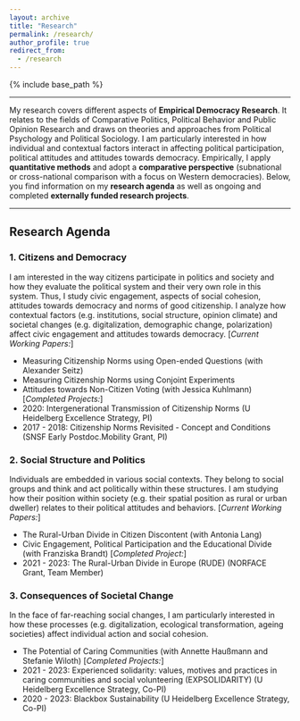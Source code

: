 ```yaml
---
layout: archive
title: "Research"
permalink: /research/
author_profile: true
redirect_from:
  - /research
---
```


{% include base_path %}


---

My research covers different aspects of **Empirical Democracy Research**. It relates to the fields of Comparative Politics, Political Behavior and Public Opinion Research and draws on theories and approaches from Political Psychology and Political Sociology. I am particularly interested in how individual and contextual factors interact in affecting political participation, political attitudes and attitudes towards democracy. Empirically, I apply **quantitative methods** and adopt a **comparative perspective** (subnational or cross-national comparison with a focus on Western democracies). Below, you find information on my **research agenda** as well as ongoing and completed **externally funded research projects**.

---

## Research Agenda

### 1. Citizens and Democracy 
I am interested in the way citizens participate in politics and society and how they evaluate the political system and their very own role in this system. Thus, I study civic engagement, aspects of social cohesion, attitudes towards democracy and norms of good citizenship. I analyze how contextual factors (e.g. institutions, social structure, opinion climate) and societal changes (e.g. digitalization, demographic change, polarization) affect civic engagement and attitudes towards democracy.
[*Current Working Papers:*]
* Measuring Citizenship Norms using Open-ended Questions (with Alexander Seitz) 
* Measuring Citizenship Norms using Conjoint Experiments
* Attitudes towards Non-Citizen Voting (with Jessica Kuhlmann)
[*Completed Projects:*]
* 2020: Intergenerational Transmission of Citizenship Norms (U Heidelberg Excellence Strategy, PI)
* 2017 - 2018: Citizenship Norms Revisited - Concept and Conditions (SNSF Early Postdoc.Mobility Grant, PI)

### 2. Social Structure and Politics
Individuals are embedded in various social contexts. They belong to social groups and think and act politically within these structures. I am studying how their position within society (e.g. their spatial position as rural or urban dweller) relates to their political attitudes and behaviors.
[*Current Working Papers:*]
* The Rural-Urban Divide in Citizen Discontent (with Antonia Lang) 
* Civic Engagement, Political Participation and the Educational Divide (with Franziska Brandt)
[*Completed Project:*]
* 2021 - 2023: The Rural-Urban Divide in Europe (RUDE) (NORFACE Grant, Team Member)


### 3. Consequences of Societal Change
In the face of far-reaching social changes, I am particularly interested in how these processes (e.g. digitalization, ecological transformation, ageing societies) affect individual action and social cohesion.
* The Potential of Caring Communities (with Annette Haußmann and Stefanie Wiloth)
[*Completed Projects:*]
* 2021 - 2023: Experienced solidarity: values, motives and practices in caring communities and social volunteering (EXPSOLIDARITY) (U Heidelberg Excellence Strategy, Co-PI)
* 2020 - 2023: Blackbox Sustainability (U Heidelberg Excellence Strategy, Co-PI)

